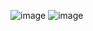 ![image](https://github.com/Injun1994/java-blackjack-precourse/assets/39580952/b68698bf-fc20-4a30-943f-34146da2c667)
![image](https://github.com/Injun1994/java-blackjack-precourse/assets/39580952/7652dfaa-cd54-40b6-a240-0c852162ec0e)
